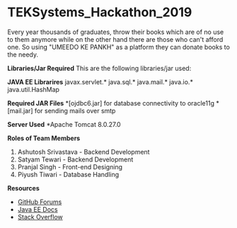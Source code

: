 # TEKSystems_Hackathon_2019
Every year thousands of graduates, throw their books which are of no use to them anymore while on the other hand there are those who can't afford one. So using "UMEEDO KE PANKH" as a platform they can donate books to the needy.


**Libraries/Jar Required**
This are the following libraries/jar used:

**JAVA EE Librarires**
javax.servlet.*
java.sql.*
java.mail.*
java.io.*
java.util.HashMap
 
 **Required JAR Files**
  *[ojdbc6.jar] for database connectivity to oracle11g
  *[mail.jar] for sending mails over smtp
  
**Server Used**
  *Apache Tomcat 8.0.27.0

**Roles of Team Members**
1. Ashutosh Srivastava  - Backend Development
2. Satyam Tewari        - Backend Development
3. Pranjal Singh        - Front-end  Designing
4. Piyush Tiwari        - Database Handling

**Resources**
 * [GitHub Forums](https://github.community/)
 * [Java EE Docs](https://docs.oracle.com/)
 * [Stack Overflow](https://stackoverflow.com/)
